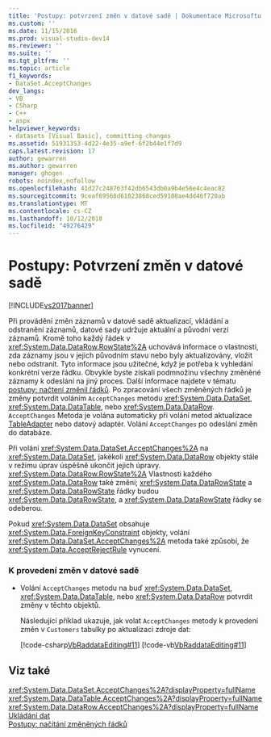 ```yaml
---
title: 'Postupy: potvrzení změn v datové sadě | Dokumentace Microsoftu'
ms.custom: ''
ms.date: 11/15/2016
ms.prod: visual-studio-dev14
ms.reviewer: ''
ms.suite: ''
ms.tgt_pltfrm: ''
ms.topic: article
f1_keywords:
- DataSet.AcceptChanges
dev_langs:
- VB
- CSharp
- C++
- aspx
helpviewer_keywords:
- datasets [Visual Basic], committing changes
ms.assetid: 51931353-4d22-4e35-a9ef-6f2b44e1f7d9
caps.latest.revision: 17
author: gewarren
ms.author: gewarren
manager: ghogen
robots: noindex,nofollow
ms.openlocfilehash: 41d27c248763f42db6543db0a9b4e56e4c4eac82
ms.sourcegitcommit: 9ceaf69568d61023868ced59108ae4dd46f720ab
ms.translationtype: MT
ms.contentlocale: cs-CZ
ms.lasthandoff: 10/12/2018
ms.locfileid: "49276429"
---
```

# <a name="how-to-commit-changes-in-a-dataset"></a>Postupy: Potvrzení změn v datové sadě
[!INCLUDE[vs2017banner](../includes/vs2017banner.md)]

Při provádění změn záznamů v datové sadě aktualizací, vkládání a odstranění záznamů, datové sady udržuje aktuální a původní verzí záznamů. Kromě toho každý řádek v <xref:System.Data.DataRow.RowState%2A> uchovává informace o vlastnosti, zda záznamy jsou v jejich původním stavu nebo byly aktualizovány, vložit nebo odstranit. Tyto informace jsou užitečné, když je potřeba k vyhledání konkrétní verze řádku. Obvykle byste získali podmnožinu všechny změněné záznamy k odeslání na jiný proces. Další informace najdete v tématu [postupy: načtení změnil řádků](http://msdn.microsoft.com/library/6ff0cbd0-5253-48e7-888a-144d56c2e0a9). Po zpracování všech změněných řádků je změny potvrdit voláním `AcceptChanges` metodu <xref:System.Data.DataSet>, <xref:System.Data.DataTable>, nebo <xref:System.Data.DataRow>. `AcceptChanges` Metoda je volána automaticky při volání metod aktualizace [TableAdapter](../data-tools/tableadapter-overview.md) nebo datový adaptér. Volání `AcceptChanges` po odeslání změn do databáze.  
  
 Při volání <xref:System.Data.DataSet.AcceptChanges%2A> na <xref:System.Data.DataSet>, jakékoli <xref:System.Data.DataRow> objekty stále v režimu úprav úspěšně ukončit jejich úpravy. <xref:System.Data.DataRow.RowState%2A> Vlastnosti každého <xref:System.Data.DataRow> také změní; <xref:System.Data.DataRowState> a <xref:System.Data.DataRowState> řádky budou <xref:System.Data.DataRowState>, a <xref:System.Data.DataRowState> řádky se odeberou.  
  
 Pokud <xref:System.Data.DataSet> obsahuje <xref:System.Data.ForeignKeyConstraint> objekty, volání <xref:System.Data.DataSet.AcceptChanges%2A> metoda také způsobí, že <xref:System.Data.AcceptRejectRule> vynucení.  
  
### <a name="to-commit-changes-in-a-dataset"></a>K provedení změn v datové sadě  
  
-   Volání `AcceptChanges` metodu na buď <xref:System.Data.DataSet>, <xref:System.Data.DataTable>, nebo <xref:System.Data.DataRow> potvrdit změny v těchto objektů.  
  
     Následující příklad ukazuje, jak volat `AcceptChanges` metody k provedení změn v `Customers` tabulky po aktualizaci zdroje dat:  
  
     [!code-csharp[VbRaddataEditing#11](../snippets/csharp/VS_Snippets_VBCSharp/VbRaddataEditing/CS/Form1.cs#11)]
     [!code-vb[VbRaddataEditing#11](../snippets/visualbasic/VS_Snippets_VBCSharp/VbRaddataEditing/VB/Form1.vb#11)]  
  
## <a name="see-also"></a>Viz také  
 <xref:System.Data.DataSet.AcceptChanges%2A?displayProperty=fullName>   
 <xref:System.Data.DataTable.AcceptChanges%2A?displayProperty=fullName>   
 <xref:System.Data.DataRow.AcceptChanges%2A?displayProperty=fullName>   
 [Ukládání dat](../data-tools/saving-data.md)   
 [Postupy: načítání změněných řádků](http://msdn.microsoft.com/library/6ff0cbd0-5253-48e7-888a-144d56c2e0a9)